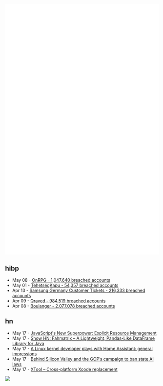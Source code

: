 ![Metrics](https://raw.githubusercontent.com/phixion/phixion/master/metrics.svg)

## hibp

<!--
for https://github.com/phixion/phixion/blob/main/.github/workflows/feeds.yml
-->
<!--START_SECTION:haveibeenpwnd-->
- May 08 - [OnRPG - 1,047,640 breached accounts](https://haveibeenpwned.com/PwnedWebsites#OnRPG)
- May 01 - [TehetségKapu - 54,357 breached accounts](https://haveibeenpwned.com/PwnedWebsites#TehetsegKapu)
- Apr 13 - [Samsung Germany Customer Tickets - 216,333 breached accounts](https://haveibeenpwned.com/PwnedWebsites#SamsungGermany)
- Apr 09 - [Qraved - 984,519 breached accounts](https://haveibeenpwned.com/PwnedWebsites#Qraved)
- Apr 08 - [Boulanger - 2,077,078 breached accounts](https://haveibeenpwned.com/PwnedWebsites#Boulanger)
<!--END_SECTION:haveibeenpwnd-->

## hn

<!--
for https://github.com/phixion/phixion/blob/main/.github/workflows/feeds.yml
-->
<!--START_SECTION:hn-->
- May 17 - [JavaScript's New Superpower: Explicit Resource Management](https://v8.dev/features/explicit-resource-management)
- May 17 - [Show HN: Fahmatrix – A Lightweight, Pandas-Like DataFrame Library for Java](https://github.com/moustafa-nasr/fahmatrix)
- May 17 - [A Linux kernel developer plays with Home Assistant: general impressions](https://lwn.net/SubscriberLink/1017720/7155ecb9602e9ef2/)
- May 17 - [Behind Silicon Valley and the GOP’s campaign to ban state AI laws](https://www.bloodinthemachine.com/p/de-democratizing-ai)
- May 17 - [XTool – Cross-platform Xcode replacement](https://github.com/xtool-org/xtool)
<!--END_SECTION:hn-->

<!--
for https://yhype.me
-->
![](https://hit.yhype.me/github/profile?user_id=13013670)
